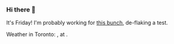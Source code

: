 ### Hi there :wave:

It's Friday! I'm probably working for [this bunch](https://github.com/kohofinancial), de-flaking a test.

Weather in Toronto: , at .
